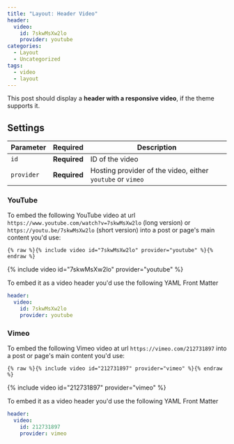 ```yaml
---
title: "Layout: Header Video"
header:
  video:
    id: 7skwMsXw2lo 
    provider: youtube
categories:
  - Layout
  - Uncategorized
tags:
  - video
  - layout
---
```


This post should display a **header with a responsive video**, if the theme supports it.

## Settings

| Parameter  | Required     | Description |
|----------  |---------     | ----------- |
| `id`       | **Required** | ID of the video |
| `provider` | **Required** | Hosting provider of the video, either `youtube` or `vimeo` |

### YouTube

To embed the following YouTube video at url `https://www.youtube.com/watch?v=7skwMsXw2lo` (long version) or `https://youtu.be/7skwMsXw2lo` (short version) into a post or page's main content you'd use: 

```liquid
{% raw %}{% include video id="7skwMsXw2lo" provider="youtube" %}{% endraw %}
```

{% include video id="7skwMsXw2lo" provider="youtube" %}
  

To embed it as a video header you'd use the following YAML Front Matter

```yaml
header:
  video:
    id: 7skwMsXw2lo
    provider: youtube
```

### Vimeo

To embed the following Vimeo video at url `https://vimeo.com/212731897` into a post or page's main content you'd use: 

```liquid
{% raw %}{% include video id="212731897" provider="vimeo" %}{% endraw %}
```

{% include video id="212731897" provider="vimeo" %}

To embed it as a video header you'd use the following YAML Front Matter

```yaml
header:
  video:
    id: 212731897
    provider: vimeo
```